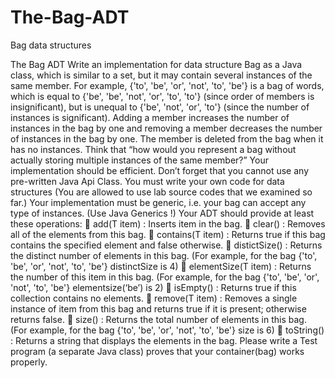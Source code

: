 # The-Bag-ADT
Bag data structures

The Bag ADT
Write an implementation for data structure Bag as a Java class, which is similar to a set, but it
may contain several instances of the same member. For example, {'to', 'be', 'or', 'not', 'to', 'be'}
is a bag of words, which is equal to {'be', 'be', 'not', 'or', 'to', 'to'} (since order of members is
insignificant), but is unequal to {'be', 'not', 'or', 'to'} (since the number of instances is
significant). Adding a member increases the number of instances in the bag by one and
removing a member decreases the number of instances in the bag by one. The member is
deleted from the bag when it has no instances.
Think that “how would you represent a bag without actually storing multiple instances of the
same member?” Your implementation should be efficient.
Don’t forget that you cannot use any pre-written Java Api Class. You must write your own
code for data structures (You are allowed to use lab source codes that we examined so far.)
Your implementation must be generic, i.e. your bag can accept any type of instances. (Use
Java Generics !)
Your ADT should provide at least these operations:
 add(T item) : Inserts item in the bag.
 clear() : Removes all of the elements from this bag.
 contains(T item) : Returns true if this bag contains the specified element and false
otherwise.
 distictSize() : Returns the distinct number of elements in this bag. (For example, for
the bag {'to', 'be', 'or', 'not', 'to', 'be'} distinctSize is 4)
 elementSize(T item) : Returns the number of this item in this bag. (For example, for
the bag {'to', 'be', 'or', 'not', 'to', 'be'} elementsize(‘be’) is 2)
 isEmpty() : Returns true if this collection contains no elements.
 remove(T item) : Removes a single instance of item from this bag and returns true if
it is present; otherwise returns false.
 size() : Returns the total number of elements in this bag. (For example, for the bag
{'to', 'be', 'or', 'not', 'to', 'be'} size is 6)
 toString() : Returns a string that displays the elements in the bag.
Please write a Test program (a separate Java class) proves that your container(bag) works
properly.
